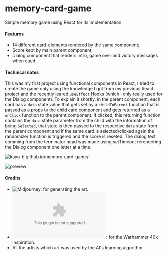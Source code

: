 # memory-card-game

Simple memory game using React for its implementation.

#### Features
 - 14 different card-elements rendered by the same component;
 - Score kept by main parent component;
 - Dialog component that renders intro, game over and victory messages when cued.


#### Technical notes

This was my first project using functional components in React, I tried to create the game only using the knowledge I got from my previous React project and the recently leared `useEffect` Hooks (which I only really used for the Dialog component). To explain it shortly, in the parent component, each card has a `data` state value that gets set by a `childToParent` function that is passed as a props to the child card component and gets returned as a `onClick` function to the parent component. If clicked, this returning function contains the `data` state parameter from the child with the information of being `Selected`, that state is then passed to the respective `data` state from the parent component and if the same card is selected/clicked again the randomizer function is triggered and the score is reseted. The dialog text comming from the terminator head was made using setTimeout rerendering the Dialog component one letter at a time.


![kayo-b.github.io/memory-card-game/](https://kayo-b.github.io/memory-card-game/)

![preview](./src/demo_rec2.gif)

#### Credits

- ![Midjourney](https://midjourney.com): for generating the art.
- ![Gameshop](www.games-workshop.com): for the Warhammer 40k inspiration.
- All the artists which art was used by the AI's learning algorithm.